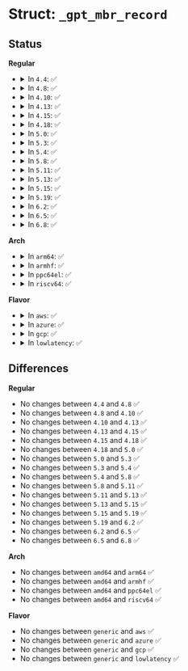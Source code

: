 # Struct: <code>_gpt_mbr_record</code>

## Status
<b>Regular</b>
<ul>
<li>
<details>
<summary>In <code>4.4</code>: ✅</summary>

```c
struct _gpt_mbr_record {
    u8 boot_indicator;
    u8 start_head;
    u8 start_sector;
    u8 start_track;
    u8 os_type;
    u8 end_head;
    u8 end_sector;
    u8 end_track;
    __le32 starting_lba;
    __le32 size_in_lba;
};
```
</details>
</li>
<li>
<details>
<summary>In <code>4.8</code>: ✅</summary>

```c
struct _gpt_mbr_record {
    u8 boot_indicator;
    u8 start_head;
    u8 start_sector;
    u8 start_track;
    u8 os_type;
    u8 end_head;
    u8 end_sector;
    u8 end_track;
    __le32 starting_lba;
    __le32 size_in_lba;
};
```
</details>
</li>
<li>
<details>
<summary>In <code>4.10</code>: ✅</summary>

```c
struct _gpt_mbr_record {
    u8 boot_indicator;
    u8 start_head;
    u8 start_sector;
    u8 start_track;
    u8 os_type;
    u8 end_head;
    u8 end_sector;
    u8 end_track;
    __le32 starting_lba;
    __le32 size_in_lba;
};
```
</details>
</li>
<li>
<details>
<summary>In <code>4.13</code>: ✅</summary>

```c
struct _gpt_mbr_record {
    u8 boot_indicator;
    u8 start_head;
    u8 start_sector;
    u8 start_track;
    u8 os_type;
    u8 end_head;
    u8 end_sector;
    u8 end_track;
    __le32 starting_lba;
    __le32 size_in_lba;
};
```
</details>
</li>
<li>
<details>
<summary>In <code>4.15</code>: ✅</summary>

```c
struct _gpt_mbr_record {
    u8 boot_indicator;
    u8 start_head;
    u8 start_sector;
    u8 start_track;
    u8 os_type;
    u8 end_head;
    u8 end_sector;
    u8 end_track;
    __le32 starting_lba;
    __le32 size_in_lba;
};
```
</details>
</li>
<li>
<details>
<summary>In <code>4.18</code>: ✅</summary>

```c
struct _gpt_mbr_record {
    u8 boot_indicator;
    u8 start_head;
    u8 start_sector;
    u8 start_track;
    u8 os_type;
    u8 end_head;
    u8 end_sector;
    u8 end_track;
    __le32 starting_lba;
    __le32 size_in_lba;
};
```
</details>
</li>
<li>
<details>
<summary>In <code>5.0</code>: ✅</summary>

```c
struct _gpt_mbr_record {
    u8 boot_indicator;
    u8 start_head;
    u8 start_sector;
    u8 start_track;
    u8 os_type;
    u8 end_head;
    u8 end_sector;
    u8 end_track;
    __le32 starting_lba;
    __le32 size_in_lba;
};
```
</details>
</li>
<li>
<details>
<summary>In <code>5.3</code>: ✅</summary>

```c
struct _gpt_mbr_record {
    u8 boot_indicator;
    u8 start_head;
    u8 start_sector;
    u8 start_track;
    u8 os_type;
    u8 end_head;
    u8 end_sector;
    u8 end_track;
    __le32 starting_lba;
    __le32 size_in_lba;
};
```
</details>
</li>
<li>
<details>
<summary>In <code>5.4</code>: ✅</summary>

```c
struct _gpt_mbr_record {
    u8 boot_indicator;
    u8 start_head;
    u8 start_sector;
    u8 start_track;
    u8 os_type;
    u8 end_head;
    u8 end_sector;
    u8 end_track;
    __le32 starting_lba;
    __le32 size_in_lba;
};
```
</details>
</li>
<li>
<details>
<summary>In <code>5.8</code>: ✅</summary>

```c
struct _gpt_mbr_record {
    u8 boot_indicator;
    u8 start_head;
    u8 start_sector;
    u8 start_track;
    u8 os_type;
    u8 end_head;
    u8 end_sector;
    u8 end_track;
    __le32 starting_lba;
    __le32 size_in_lba;
};
```
</details>
</li>
<li>
<details>
<summary>In <code>5.11</code>: ✅</summary>

```c
struct _gpt_mbr_record {
    u8 boot_indicator;
    u8 start_head;
    u8 start_sector;
    u8 start_track;
    u8 os_type;
    u8 end_head;
    u8 end_sector;
    u8 end_track;
    __le32 starting_lba;
    __le32 size_in_lba;
};
```
</details>
</li>
<li>
<details>
<summary>In <code>5.13</code>: ✅</summary>

```c
struct _gpt_mbr_record {
    u8 boot_indicator;
    u8 start_head;
    u8 start_sector;
    u8 start_track;
    u8 os_type;
    u8 end_head;
    u8 end_sector;
    u8 end_track;
    __le32 starting_lba;
    __le32 size_in_lba;
};
```
</details>
</li>
<li>
<details>
<summary>In <code>5.15</code>: ✅</summary>

```c
struct _gpt_mbr_record {
    u8 boot_indicator;
    u8 start_head;
    u8 start_sector;
    u8 start_track;
    u8 os_type;
    u8 end_head;
    u8 end_sector;
    u8 end_track;
    __le32 starting_lba;
    __le32 size_in_lba;
};
```
</details>
</li>
<li>
<details>
<summary>In <code>5.19</code>: ✅</summary>

```c
struct _gpt_mbr_record {
    u8 boot_indicator;
    u8 start_head;
    u8 start_sector;
    u8 start_track;
    u8 os_type;
    u8 end_head;
    u8 end_sector;
    u8 end_track;
    __le32 starting_lba;
    __le32 size_in_lba;
};
```
</details>
</li>
<li>
<details>
<summary>In <code>6.2</code>: ✅</summary>

```c
struct _gpt_mbr_record {
    u8 boot_indicator;
    u8 start_head;
    u8 start_sector;
    u8 start_track;
    u8 os_type;
    u8 end_head;
    u8 end_sector;
    u8 end_track;
    __le32 starting_lba;
    __le32 size_in_lba;
};
```
</details>
</li>
<li>
<details>
<summary>In <code>6.5</code>: ✅</summary>

```c
struct _gpt_mbr_record {
    u8 boot_indicator;
    u8 start_head;
    u8 start_sector;
    u8 start_track;
    u8 os_type;
    u8 end_head;
    u8 end_sector;
    u8 end_track;
    __le32 starting_lba;
    __le32 size_in_lba;
};
```
</details>
</li>
<li>
<details>
<summary>In <code>6.8</code>: ✅</summary>

```c
struct _gpt_mbr_record {
    u8 boot_indicator;
    u8 start_head;
    u8 start_sector;
    u8 start_track;
    u8 os_type;
    u8 end_head;
    u8 end_sector;
    u8 end_track;
    __le32 starting_lba;
    __le32 size_in_lba;
};
```
</details>
</li>
</ul>
<b>Arch</b>
<ul>
<li>
<details>
<summary>In <code>arm64</code>: ✅</summary>

```c
struct _gpt_mbr_record {
    u8 boot_indicator;
    u8 start_head;
    u8 start_sector;
    u8 start_track;
    u8 os_type;
    u8 end_head;
    u8 end_sector;
    u8 end_track;
    __le32 starting_lba;
    __le32 size_in_lba;
};
```
</details>
</li>
<li>
<details>
<summary>In <code>armhf</code>: ✅</summary>

```c
struct _gpt_mbr_record {
    u8 boot_indicator;
    u8 start_head;
    u8 start_sector;
    u8 start_track;
    u8 os_type;
    u8 end_head;
    u8 end_sector;
    u8 end_track;
    __le32 starting_lba;
    __le32 size_in_lba;
};
```
</details>
</li>
<li>
<details>
<summary>In <code>ppc64el</code>: ✅</summary>

```c
struct _gpt_mbr_record {
    u8 boot_indicator;
    u8 start_head;
    u8 start_sector;
    u8 start_track;
    u8 os_type;
    u8 end_head;
    u8 end_sector;
    u8 end_track;
    __le32 starting_lba;
    __le32 size_in_lba;
};
```
</details>
</li>
<li>
<details>
<summary>In <code>riscv64</code>: ✅</summary>

```c
struct _gpt_mbr_record {
    u8 boot_indicator;
    u8 start_head;
    u8 start_sector;
    u8 start_track;
    u8 os_type;
    u8 end_head;
    u8 end_sector;
    u8 end_track;
    __le32 starting_lba;
    __le32 size_in_lba;
};
```
</details>
</li>
</ul>
<b>Flavor</b>
<ul>
<li>
<details>
<summary>In <code>aws</code>: ✅</summary>

```c
struct _gpt_mbr_record {
    u8 boot_indicator;
    u8 start_head;
    u8 start_sector;
    u8 start_track;
    u8 os_type;
    u8 end_head;
    u8 end_sector;
    u8 end_track;
    __le32 starting_lba;
    __le32 size_in_lba;
};
```
</details>
</li>
<li>
<details>
<summary>In <code>azure</code>: ✅</summary>

```c
struct _gpt_mbr_record {
    u8 boot_indicator;
    u8 start_head;
    u8 start_sector;
    u8 start_track;
    u8 os_type;
    u8 end_head;
    u8 end_sector;
    u8 end_track;
    __le32 starting_lba;
    __le32 size_in_lba;
};
```
</details>
</li>
<li>
<details>
<summary>In <code>gcp</code>: ✅</summary>

```c
struct _gpt_mbr_record {
    u8 boot_indicator;
    u8 start_head;
    u8 start_sector;
    u8 start_track;
    u8 os_type;
    u8 end_head;
    u8 end_sector;
    u8 end_track;
    __le32 starting_lba;
    __le32 size_in_lba;
};
```
</details>
</li>
<li>
<details>
<summary>In <code>lowlatency</code>: ✅</summary>

```c
struct _gpt_mbr_record {
    u8 boot_indicator;
    u8 start_head;
    u8 start_sector;
    u8 start_track;
    u8 os_type;
    u8 end_head;
    u8 end_sector;
    u8 end_track;
    __le32 starting_lba;
    __le32 size_in_lba;
};
```
</details>
</li>
</ul>

## Differences
<b>Regular</b>
<ul>
<li>
No changes between <code>4.4</code> and <code>4.8</code> ✅
</li>
<li>
No changes between <code>4.8</code> and <code>4.10</code> ✅
</li>
<li>
No changes between <code>4.10</code> and <code>4.13</code> ✅
</li>
<li>
No changes between <code>4.13</code> and <code>4.15</code> ✅
</li>
<li>
No changes between <code>4.15</code> and <code>4.18</code> ✅
</li>
<li>
No changes between <code>4.18</code> and <code>5.0</code> ✅
</li>
<li>
No changes between <code>5.0</code> and <code>5.3</code> ✅
</li>
<li>
No changes between <code>5.3</code> and <code>5.4</code> ✅
</li>
<li>
No changes between <code>5.4</code> and <code>5.8</code> ✅
</li>
<li>
No changes between <code>5.8</code> and <code>5.11</code> ✅
</li>
<li>
No changes between <code>5.11</code> and <code>5.13</code> ✅
</li>
<li>
No changes between <code>5.13</code> and <code>5.15</code> ✅
</li>
<li>
No changes between <code>5.15</code> and <code>5.19</code> ✅
</li>
<li>
No changes between <code>5.19</code> and <code>6.2</code> ✅
</li>
<li>
No changes between <code>6.2</code> and <code>6.5</code> ✅
</li>
<li>
No changes between <code>6.5</code> and <code>6.8</code> ✅
</li>
</ul>
<b>Arch</b>
<ul>
<li>
No changes between <code>amd64</code> and <code>arm64</code> ✅
</li>
<li>
No changes between <code>amd64</code> and <code>armhf</code> ✅
</li>
<li>
No changes between <code>amd64</code> and <code>ppc64el</code> ✅
</li>
<li>
No changes between <code>amd64</code> and <code>riscv64</code> ✅
</li>
</ul>
<b>Flavor</b>
<ul>
<li>
No changes between <code>generic</code> and <code>aws</code> ✅
</li>
<li>
No changes between <code>generic</code> and <code>azure</code> ✅
</li>
<li>
No changes between <code>generic</code> and <code>gcp</code> ✅
</li>
<li>
No changes between <code>generic</code> and <code>lowlatency</code> ✅
</li>
</ul>
